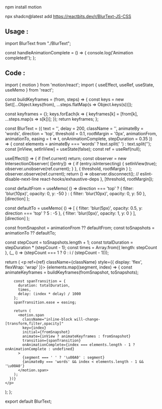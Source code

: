 npm install motion

npx shadcn@latest add https://reactbits.dev/r/BlurText-JS-CSS

## Usage : 

import BlurText from "./BlurText";

const handleAnimationComplete = () => {
  console.log('Animation completed!');
};

<BlurText
  text="Isn't this so cool?!"
  delay={150}
  animateBy="words"
  direction="top"
  onAnimationComplete={handleAnimationComplete}
  className="text-2xl mb-8"
/>

## Code :

import { motion } from 'motion/react';
import { useEffect, useRef, useState, useMemo } from 'react';

const buildKeyframes = (from, steps) => {
  const keys = new Set([...Object.keys(from), ...steps.flatMap(s => Object.keys(s))]);

  const keyframes = {};
  keys.forEach(k => {
    keyframes[k] = [from[k], ...steps.map(s => s[k])];
  });
  return keyframes;
};

const BlurText = ({
  text = '',
  delay = 200,
  className = '',
  animateBy = 'words',
  direction = 'top',
  threshold = 0.1,
  rootMargin = '0px',
  animationFrom,
  animationTo,
  easing = t => t,
  onAnimationComplete,
  stepDuration = 0.35
}) => {
  const elements = animateBy === 'words' ? text.split(' ') : text.split('');
  const [inView, setInView] = useState(false);
  const ref = useRef(null);

  useEffect(() => {
    if (!ref.current) return;
    const observer = new IntersectionObserver(
      ([entry]) => {
        if (entry.isIntersecting) {
          setInView(true);
          observer.unobserve(ref.current);
        }
      },
      { threshold, rootMargin }
    );
    observer.observe(ref.current);
    return () => observer.disconnect();
    // eslint-disable-next-line react-hooks/exhaustive-deps
  }, [threshold, rootMargin]);

  const defaultFrom = useMemo(
    () =>
      direction === 'top' ? { filter: 'blur(10px)', opacity: 0, y: -50 } : { filter: 'blur(10px)', opacity: 0, y: 50 },
    [direction]
  );

  const defaultTo = useMemo(
    () => [
      {
        filter: 'blur(5px)',
        opacity: 0.5,
        y: direction === 'top' ? 5 : -5
      },
      { filter: 'blur(0px)', opacity: 1, y: 0 }
    ],
    [direction]
  );

  const fromSnapshot = animationFrom ?? defaultFrom;
  const toSnapshots = animationTo ?? defaultTo;

  const stepCount = toSnapshots.length + 1;
  const totalDuration = stepDuration * (stepCount - 1);
  const times = Array.from({ length: stepCount }, (_, i) => (stepCount === 1 ? 0 : i / (stepCount - 1)));

  return (
    <p ref={ref} className={className} style={{ display: 'flex', flexWrap: 'wrap' }}>
      {elements.map((segment, index) => {
        const animateKeyframes = buildKeyframes(fromSnapshot, toSnapshots);

        const spanTransition = {
          duration: totalDuration,
          times,
          delay: (index * delay) / 1000
        };
        spanTransition.ease = easing;

        return (
          <motion.span
            className="inline-block will-change-[transform,filter,opacity]"
            key={index}
            initial={fromSnapshot}
            animate={inView ? animateKeyframes : fromSnapshot}
            transition={spanTransition}
            onAnimationComplete={index === elements.length - 1 ? onAnimationComplete : undefined}
          >
            {segment === ' ' ? '\u00A0' : segment}
            {animateBy === 'words' && index < elements.length - 1 && '\u00A0'}
          </motion.span>
        );
      })}
    </p>
  );
};

export default BlurText;
